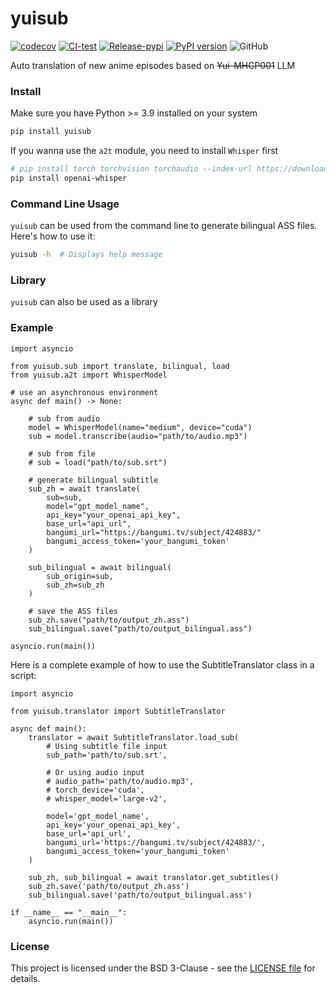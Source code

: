 # yuisub

[![codecov](https://codecov.io/gh/TensoRaws/yuisub/branch/main/graph/badge.svg?token=B2TNKYN4O4)](https://codecov.io/gh/TensoRaws/yuisub)
[![CI-test](https://github.com/TensoRaws/yuisub/actions/workflows/CI-test.yml/badge.svg)](https://github.com/TensoRaws/yuisub/actions/workflows/CI-test.yml)
[![Release-pypi](https://github.com/TensoRaws/yuisub/actions/workflows/Release-pypi.yml/badge.svg)](https://github.com/TensoRaws/yuisub/actions/workflows/Release-pypi.yml)
[![PyPI version](https://badge.fury.io/py/yuisub.svg)](https://badge.fury.io/py/yuisub)
![GitHub](https://img.shields.io/github/license/TensoRaws/yuisub)

Auto translation of new anime episodes based on ~~Yui-MHCP001~~ LLM

### Install

Make sure you have Python >= 3.9 installed on your system

```bash
pip install yuisub
```

If you wanna use the `a2t` module, you need to install `Whisper` first

```bash
# pip install torch torchvision torchaudio --index-url https://download.pytorch.org/whl/cu118
pip install openai-whisper
```

### Command Line Usage

`yuisub` can be used from the command line to generate bilingual ASS files. Here's how to use it:

```bash
yuisub -h  # Displays help message
```

### Library

`yuisub` can also be used as a library

### Example

```python3
import asyncio

from yuisub.sub import translate, bilingual, load
from yuisub.a2t import WhisperModel

# use an asynchronous environment
async def main() -> None:

    # sub from audio
    model = WhisperModel(name="medium", device="cuda")
    sub = model.transcribe(audio="path/to/audio.mp3")

    # sub from file
    # sub = load("path/to/sub.srt")

    # generate bilingual subtitle
    sub_zh = await translate(
        sub=sub,
        model="gpt_model_name",
        api_key="your_openai_api_key",
        base_url="api_url",
        bangumi_url="https://bangumi.tv/subject/424883/"
        bangumi_access_token='your_bangumi_token'
    )

    sub_bilingual = await bilingual(
        sub_origin=sub,
        sub_zh=sub_zh
    )

    # save the ASS files
    sub_zh.save("path/to/output_zh.ass")
    sub_bilingual.save("path/to/output_bilingual.ass")

asyncio.run(main())
```

Here is a complete example of how to use the SubtitleTranslator class in a script:

```python3
import asyncio

from yuisub.translator import SubtitleTranslator

async def main():
    translator = await SubtitleTranslator.load_sub(
        # Using subtitle file input
        sub_path='path/to/sub.srt',

        # Or using audio input
        # audio_path='path/to/audio.mp3',
        # torch_device='cuda',
        # whisper_model='large-v2',

        model='gpt_model_name',
        api_key='your_openai_api_key',
        base_url='api_url',
        bangumi_url='https://bangumi.tv/subject/424883/',
        bangumi_access_token='your_bangumi_token'
    )

    sub_zh, sub_bilingual = await translator.get_subtitles()
    sub_zh.save('path/to/output_zh.ass')
    sub_bilingual.save('path/to/output_bilingual.ass')

if __name__ == "__main__":
    asyncio.run(main())
```

### License

This project is licensed under the BSD 3-Clause - see
the [LICENSE file](https://github.com/TohruskyDev/yuisub/blob/main/LICENSE) for details.

